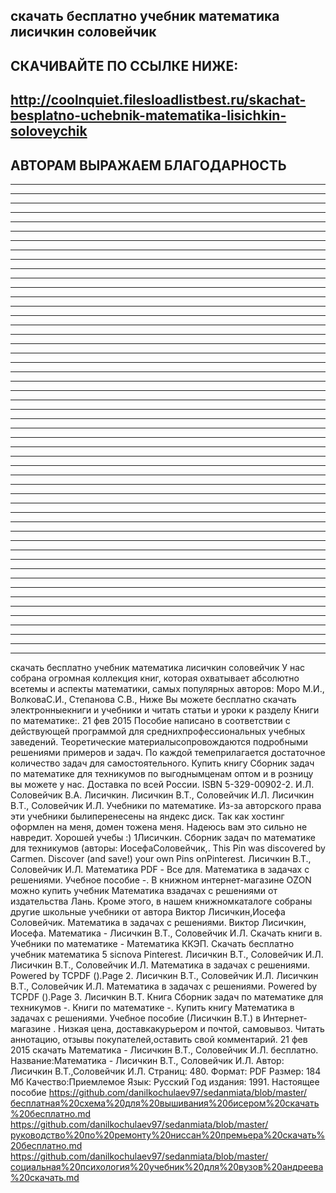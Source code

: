 скачать бесплатно учебник математика лисичкин соловейчик
--------------------------------------------------
СКАЧИВАЙТЕ ПО ССЫЛКЕ НИЖЕ:
--------------------------------------------------
http://coolnquiet.filesloadlistbest.ru/skachat-besplatno-uchebnik-matematika-lisichkin-soloveychik
--------------------------------------------------
АВТОРАМ ВЫРАЖАЕМ БЛАГОДАРНОСТЬ
--------------------------------------------------
--------------------------------------------------
--------------------------------------------------
--------------------------------------------------
--------------------------------------------------
--------------------------------------------------
--------------------------------------------------
--------------------------------------------------
--------------------------------------------------
--------------------------------------------------
--------------------------------------------------
--------------------------------------------------
--------------------------------------------------
--------------------------------------------------
--------------------------------------------------
--------------------------------------------------
--------------------------------------------------
--------------------------------------------------
--------------------------------------------------
--------------------------------------------------
--------------------------------------------------
--------------------------------------------------
--------------------------------------------------
--------------------------------------------------
--------------------------------------------------
--------------------------------------------------
--------------------------------------------------
--------------------------------------------------
--------------------------------------------------
--------------------------------------------------
--------------------------------------------------
--------------------------------------------------
--------------------------------------------------
--------------------------------------------------
--------------------------------------------------
--------------------------------------------------
--------------------------------------------------
--------------------------------------------------
--------------------------------------------------
--------------------------------------------------
--------------------------------------------------
--------------------------------------------------
--------------------------------------------------
--------------------------------------------------
--------------------------------------------------
--------------------------------------------------
--------------------------------------------------
--------------------------------------------------
--------------------------------------------------
--------------------------------------------------
--------------------------------------------------
--------------------------------------------------
скачать бесплатно учебник математика лисичкин соловейчик У нас собрана огромная коллекция книг, которая охватывает абсолютно всетемы и аспекты математики, самых популярных авторов: Моро М.И., ВолковаС.И., Степанова С.В.,  Ниже Вы можете бесплатно скачать электронныекниги и учебники и читать статьи и уроки к разделу Книги по математике:. 21 фев 2015  Пособие написано в соответствии с действующей программой для среднихпрофессиональных учебных заведений. Теоретические материалысопровождаются подробными решениями примеров и задач. По каждой темеприлагается достаточное количество задач для самостоятельного. Купить книгу Сборник задач по математике для техникумов по выгоднымценам оптом и в розницу вы можете у нас. Доставка по всей России. ISBN 5-329-00902-2. И.Л. Соловейчик В.А. Лисичкин. Лисичкин В.Т., Соловейчик И.Л. Лисичкин В.Т., Соловейчик И.Л. Учебники по математике. Из-за авторского права эти учебники былиперенесены на яндекс диск. Так как хостинг оформлен на меня, домен тожена меня. Надеюсь вам это сильно не навредит. Хорошей учебы :) 1Лисичкин. Сборник задач по математике для техникумов (авторы: ИосефаСоловейчик,. This Pin was discovered by Carmen. Discover (and save!) your own Pins onPinterest. Лисичкин В.Т., Соловейчик И.Л. Математика PDF - Все для. Математика в задачах с решениями. Учебное пособие -. В книжном интернет-магазине OZON можно купить учебник Математика взадачах с решениями от издательства Лань. Кроме этого, в нашем книжномкаталоге собраны другие школьные учебники от автора Виктор Лисичкин,Иосефа Соловейчик.
Математика в задачах с решениями. Виктор Лисичкин, Иосефа. Математика - Лисичкин В.Т., Соловейчик И.Л.  Скачать книги в. Учебники по математике - Математика ККЭП. Скачать бесплатно учебник математика 5  sicnova  Pinterest. Лисичкин В.Т., Соловейчик И.Л. Лисичкин В.Т., Соловейчик И.Л. Математика в задачах с решениями. Powered by TCPDF ().Page 2. Лисичкин В.Т., Соловейчик И.Л. Лисичкин В.Т., Соловейчик И.Л. Математика в задачах с решениями. Powered by TCPDF ().Page 3. Лисичкин В.Т. Книга Сборник задач по математике для техникумов  -. Книги по математике -. Купить книгу Математика в задачах с решениями. Учебное пособие (Лисичкин В.Т.) в Интернет-магазине . Низкая цена, доставкакурьером и почтой, самовывоз. Читать аннотацию, отзывы покупателей,оставить свой комментарий. 21 фев 2015  скачать Математика - Лисичкин В.Т., Соловейчик И.Л. бесплатно. Название:Математика - Лисичкин В.Т., Соловейчик И.Л. Автор: Лисичкин В.Т.,Соловейчик И.Л. Страниц: 480. Формат: PDF Размер: 184 Мб Качество:Приемлемое Язык: Русский Год издания: 1991. Настоящее пособие
https://github.com/danilkochulaev97/sedanmiata/blob/master/бесплатная%20схема%20для%20вышивания%20бисером%20скачать%20бесплатно.md
https://github.com/danilkochulaev97/sedanmiata/blob/master/руководство%20по%20ремонту%20ниссан%20премьера%20скачать%20бесплатно.md
https://github.com/danilkochulaev97/sedanmiata/blob/master/социальная%20психология%20учебник%20для%20вузов%20андреева%20скачать.md